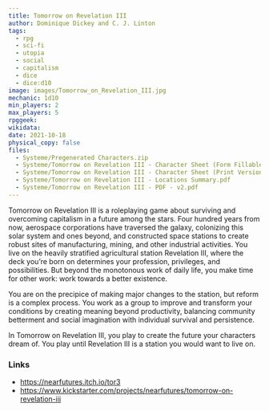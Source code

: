 ```yaml
---
title: Tomorrow on Revelation III
author: Dominique Dickey and C. J. Linton
tags:
  - rpg
  - sci-fi
  - utopia
  - social
  - capitalism
  - dice
  - dice:d10
image: images/Tomorrow_on_Revelation_III.jpg
mechanic: 1d10
min_players: 2
max_players: 5
rpggeek:
wikidata:
date: 2021-10-18
physical_copy: false
files:
  - Systeme/Pregenerated Characters.zip
  - Systeme/Tomorrow on Revelation III - Character Sheet (Form Fillable).pdf
  - Systeme/Tomorrow on Revelation III - Character Sheet (Print Version).pdf
  - Systeme/Tomorrow on Revelation III - Locations Summary.pdf
  - Systeme/Tomorrow on Revelation III - PDF - v2.pdf
---
```


<!-- Excerpt Start -->
Tomorrow on Revelation III is a roleplaying game about surviving and overcoming
capitalism in a future among the stars. Four hundred years from now, aerospace
corporations have traversed the galaxy, colonizing this solar system and ones
beyond, and constructed space stations to create robust sites of manufacturing,
mining, and other industrial activities. You live on the heavily stratified
agricultural station Revelation III, where the deck you’re born on determines
your profession, privileges, and possibilities. But beyond the monotonous work
of daily life, you make time for other work: work towards a better existence.

You are on the precipice of making major changes to the station, but reform is a
complex process. You work as a group to improve and transform your conditions
by creating meaning beyond productivity, balancing community betterment and
social imagination with individual survival and persistence.

In Tomorrow on Revelation III, you play to create the future your characters
dream of. You play until Revelation III is a station you would want to live on.

<!-- Excerpt End -->

### Links

- https://nearfutures.itch.io/tor3 
- https://www.kickstarter.com/projects/nearfutures/tomorrow-on-revelation-iii
